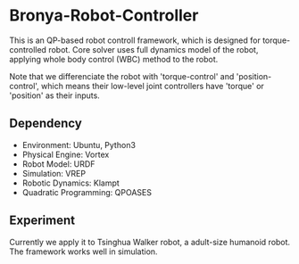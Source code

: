 # Bronya-Robot-Controller
This is an QP-based robot controll framework, which is designed for torque-controlled robot. Core solver uses full dynamics model of the robot, applying whole body control (WBC) method to the robot.

Note that we differenciate the robot with 'torque-control' and 'position-control', which means their low-level joint controllers have 'torque' or 'position' as their inputs.

## Dependency
- Environment: Ubuntu, Python3
- Physical Engine: Vortex
- Robot Model: URDF
- Simulation: VREP
- Robotic Dynamics: Klampt
- Quadratic Programming: QPOASES

## Experiment
Currently we apply it to Tsinghua Walker robot, a adult-size humanoid robot. The framework works well in simulation.
